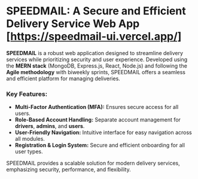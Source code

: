 # SPEEDMAIL: A Secure and Efficient Delivery Service Web App [https://speedmail-ui.vercel.app/]

**SPEEDMAIL** is a robust web application designed to streamline delivery services while prioritizing security and user experience. Developed using the **MERN stack** (MongoDB, Express.js, React, Node.js) and following the **Agile methodology** with biweekly sprints, SPEEDMAIL offers a seamless and efficient platform for managing deliveries.

### Key Features:
- **Multi-Factor Authentication (MFA):** Ensures secure access for all users.
- **Role-Based Account Handling:** Separate account management for **drivers**, **admins**, and **users**.
- **User-Friendly Navigation:** Intuitive interface for easy navigation across all modules.
- **Registration & Login System:** Secure and efficient onboarding for all user types.
  
SPEEDMAIL provides a scalable solution for modern delivery services, emphasizing security, performance, and flexibility.
